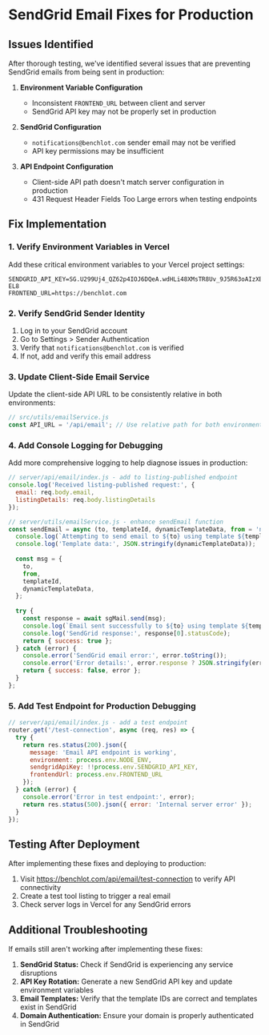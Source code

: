 # SendGrid Email Fixes for Production

## Issues Identified

After thorough testing, we've identified several issues that are preventing SendGrid emails from being sent in production:

1. **Environment Variable Configuration**
   - Inconsistent `FRONTEND_URL` between client and server
   - SendGrid API key may not be properly set in production

2. **SendGrid Configuration**
   - `notifications@benchlot.com` sender email may not be verified
   - API key permissions may be insufficient

3. **API Endpoint Configuration**
   - Client-side API path doesn't match server configuration in production
   - 431 Request Header Fields Too Large errors when testing endpoints

## Fix Implementation

### 1. Verify Environment Variables in Vercel

Add these critical environment variables to your Vercel project settings:

```
SENDGRID_API_KEY=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
FRONTEND_URL=https://benchlot.com
```

### 2. Verify SendGrid Sender Identity

1. Log in to your SendGrid account
2. Go to Settings > Sender Authentication
3. Verify that `notifications@benchlot.com` is verified
4. If not, add and verify this email address

### 3. Update Client-Side Email Service

Update the client-side API URL to be consistently relative in both environments:

```javascript
// src/utils/emailService.js
const API_URL = '/api/email'; // Use relative path for both environments
```

### 4. Add Console Logging for Debugging

Add more comprehensive logging to help diagnose issues in production:

```javascript
// server/api/email/index.js - add to listing-published endpoint
console.log('Received listing-published request:', {
  email: req.body.email,
  listingDetails: req.body.listingDetails
});

// server/utils/emailService.js - enhance sendEmail function
const sendEmail = async (to, templateId, dynamicTemplateData, from = 'notifications@benchlot.com') => {
  console.log(`Attempting to send email to ${to} using template ${templateId}`);
  console.log('Template data:', JSON.stringify(dynamicTemplateData));
  
  const msg = {
    to,
    from,
    templateId,
    dynamicTemplateData,
  };
  
  try {
    const response = await sgMail.send(msg);
    console.log(`Email sent successfully to ${to} using template ${templateId}`);
    console.log('SendGrid response:', response[0].statusCode);
    return { success: true };
  } catch (error) {
    console.error('SendGrid email error:', error.toString());
    console.error('Error details:', error.response ? JSON.stringify(error.response.body) : 'No response details');
    return { success: false, error };
  }
};
```

### 5. Add Test Endpoint for Production Debugging

```javascript
// server/api/email/index.js - add a test endpoint
router.get('/test-connection', async (req, res) => {
  try {
    return res.status(200).json({
      message: 'Email API endpoint is working',
      environment: process.env.NODE_ENV,
      sendgridApiKey: !!process.env.SENDGRID_API_KEY,
      frontendUrl: process.env.FRONTEND_URL
    });
  } catch (error) {
    console.error('Error in test endpoint:', error);
    return res.status(500).json({ error: 'Internal server error' });
  }
});
```

## Testing After Deployment

After implementing these fixes and deploying to production:

1. Visit https://benchlot.com/api/email/test-connection to verify API connectivity
2. Create a test tool listing to trigger a real email
3. Check server logs in Vercel for any SendGrid errors

## Additional Troubleshooting

If emails still aren't working after implementing these fixes:

1. **SendGrid Status:** Check if SendGrid is experiencing any service disruptions
2. **API Key Rotation:** Generate a new SendGrid API key and update environment variables
3. **Email Templates:** Verify that the template IDs are correct and templates exist in SendGrid
4. **Domain Authentication:** Ensure your domain is properly authenticated in SendGrid